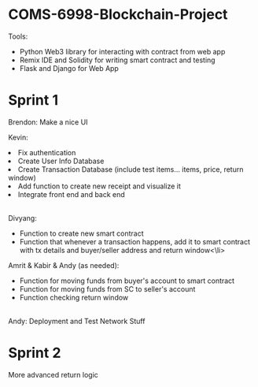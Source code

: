 # COMS-6998-Blockchain-Project
Tools:
<ul>
<li>Python Web3 library for interacting with contract from web app</li>
<li>Remix IDE and Solidity for writing smart contract and testing</li>
<li>Flask and Django for Web App</li>
</ul>

# Sprint 1

Brendon:
Make a nice UI

Kevin: 
</ul>
<li>Fix authentication</li>
<li>Create User Info Database</li>
<li>Create Transaction Database (include test items... items, price, return window)</li>
<li>Add function to create new receipt and visualize it</li>
<li>Integrate front end and back end</li>
</ul>
<br>

Divyang:
<ul>
<li>Function to create new smart contract</li>
<li>Function that whenever a transaction happens, add it to smart contract with tx details and buyer/seller address and return window<\li>
</ul>

Amrit & Kabir & Andy (as needed):
<ul>
<li>Function for moving funds from buyer's account to smart contract</li>
<li>Function for moving funds from SC to seller's account</li>
<li>Function checking return window</li>
</ul>

<br>
Andy:
Deployment and Test Network Stuff

# Sprint 2
More advanced return logic



